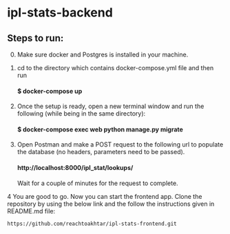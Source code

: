 # ipl-stats-backend

## Steps to run:

0. Make sure docker and Postgres is installed in your machine. 

1. cd to the directory which contains docker-compose.yml file and then run
    
    #### $ docker-compose up
    
2. Once the setup is ready, open a new terminal window and run the following (while being in the same directory):
    
    #### $ docker-compose exec web python manage.py migrate

3. Open Postman and make a POST request to the following url to populate the 
    database (no headers, parameters need to be passed).
    
    #### http://localhost:8000/ipl_stat/lookups/
    
    Wait for a couple of minutes for the request to complete.

4   You are good to go. Now you can start the frontend app. Clone the repository 
    by using the below link and the follow the instructions given in README.md file:
    
    https://github.com/reachtoakhtar/ipl-stats-frontend.git
